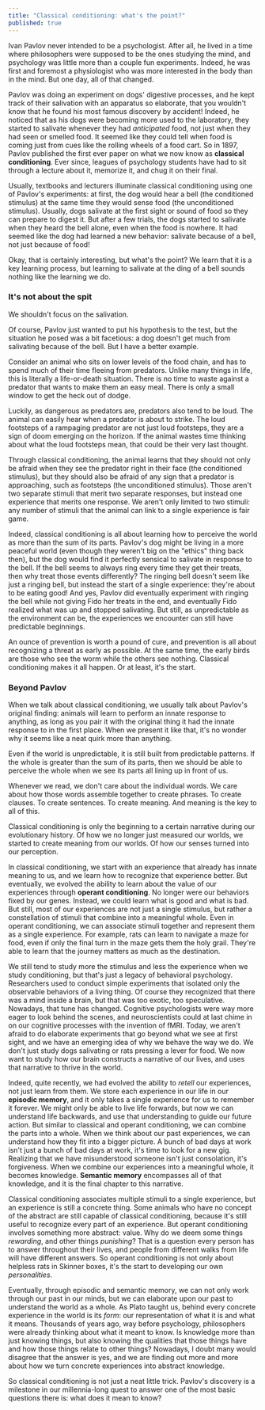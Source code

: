 ```yaml
---
title: "Classical conditioning: what's the point?"
published: true
---
```


Ivan Pavlov never intended to be a psychologist. After all, he lived in a time where philosophers were supposed to be the ones studying the mind, and psychology was little more than a couple fun experiments. Indeed, he was first and foremost a physiologist who was more interested in the body than in the mind. But one day, all of that changed.

Pavlov was doing an experiment on dogs' digestive processes, and he kept track of their salivation with an apparatus so elaborate, that you wouldn't know that he found his most famous discovery by accident! Indeed, he noticed that as his dogs were becoming more used to the laboratory, they started to salivate whenever they had *anticipated* food, not just when they had seen or smelled food. It seemed like they could tell when food is coming just from cues like the rolling wheels of a food cart. So in 1897, Pavlov published the first ever paper on what we now know as **classical conditioning**. Ever since, leagues of psychology students have had to sit through a lecture about it, memorize it, and chug it on their final.

Usually, textbooks and lecturers illuminate classical conditioning using one of Pavlov's experiments: at first, the dog would hear a bell (the conditioned stimulus) at the same time they would sense food (the unconditioned stimulus). Usually, dogs salivate at the first sight or sound of food so they can prepare to digest it. But after a few trials, the dogs started to salivate when they heard the bell alone, even when the food is nowhere. It had seemed like the dog had learned a new behavior: salivate because of a bell, not just because of food!

Okay, that is certainly interesting, but what's the point? We learn that it is a key learning process, but learning to salivate at the ding of a bell sounds nothing like the learning we do.

### It's not about the spit

We shouldn't focus on the salivation.

Of course, Pavlov just wanted to put his hypothesis to the test, but the situation he posed was a bit facetious: a dog doesn't get much from salivating because of the bell. But I have a better example.

Consider an animal who sits on lower levels of the food chain, and has to spend much of their time fleeing from predators. Unlike many things in life, this is literally a life-or-death situation. There is no time to waste against a predator that wants to make them an easy meal. There is only a small window to get the heck out of dodge.

Luckily, as dangerous as predators are, predators also tend to be loud. The animal can easily hear when a predator is about to strike. The loud footsteps of a rampaging predator are not just loud footsteps, they are a sign of doom emerging on the horizon. If the animal wastes time thinking about what the loud footsteps mean, that could be their very last thought.

Through classical conditioning, the animal learns that they should not only be afraid when they see the predator right in their face (the conditioned stimulus), but they should also be afraid of any sign that a predator is approaching, such as footsteps (the unconditioned stimulus). Those aren't two separate stimuli that merit two separate responses, but instead one experience that merits one response. We aren't only limited to two stimuli: any number of stimuli that the animal can link to a single experience is fair game.

Indeed, classical conditioning is all about learning how to perceive the world as more than the sum of its parts. Pavlov's dog might be living in a more peaceful world (even though they weren't big on the "ethics" thing back then), but the dog would find it perfectly sensical to salivate in response to the bell. If the bell seems to always ring every time they get their treats, then why treat those events differently? The ringing bell doesn't seem like just a ringing bell, but instead the start of a single experience: they're about to be eating good! And yes, Pavlov did eventually experiment with ringing the bell while not giving Fido her treats in the end, and eventually Fido realized what was up and stopped salivating. But still, as unpredictable as the environment can be, the experiences we encounter can still have predictable beginnings. 

An ounce of prevention is worth a pound of cure, and prevention is all about recognizing a threat as early as possible. At the same time, the early birds are those who see the worm while the others see nothing. Classical conditioning makes it all happen. Or at least, it's the start.

### Beyond Pavlov

When we talk about classical conditioning, we usually talk about Pavlov's original finding: animals will learn to perform an innate response to anything, as long as you pair it with the original thing it had the innate response to in the first place. When we present it like that, it's no wonder why it seems like a neat quirk more than anything.

Even if the world is unpredictable, it is still built from predictable patterns. If the whole is greater than the sum of its parts, then we should be able to perceive the whole when we see its parts all lining up in front of us.

Whenever we read, we don't care about the individual words. We care about how those words assemble together to create phrases. To create clauses. To create sentences. To create meaning. And meaning is the key to all of this.

Classical conditioning is only the beginning to a certain narrative during our evolutionary history. Of how we no longer just measured our worlds, we started to create meaning from our worlds. Of how our senses turned into our perception.

In classical conditioning, we start with an experience that already has innate meaning to us, and we learn how to recognize that experience better. But eventually, we evolved the ability to learn about the value of our experiences through **operant conditioning**. No longer were our behaviors fixed by our genes. Instead, we could learn what is good and what is bad. But still, most of our experiences are not just a single stimulus, but rather a constellation of stimuli that combine into a meaningful whole. Even in operant conditioning, we can associate stimuli together and represent them as a single experience. For example, rats can learn to navigate a maze for food, even if only the final turn in the maze gets them the holy grail. They're able to learn that the journey matters as much as the destination.

We still tend to study more the stimulus and less the experience when we study conditioning, but that's just a legacy of behavioral psychology. Researchers used to conduct simple experiments that isolated only the observable behaviors of a living thing. Of course they recognized that there was a mind inside a brain, but that was too exotic, too speculative. Nowadays, that tune has changed. Cognitive psychologists were way more eager to look behind the scenes, and neuroscientists could at last chime in on our cognitive processes with the invention of fMRI. Today, we aren't afraid to do elaborate experiments that go beyond what we see at first sight, and we have an emerging idea of why we behave the way we do. We don't just study dogs salivating or rats pressing a lever for food. We now want to study how our brain constructs a narrative of our lives, and uses that narrative to thrive in the world.

Indeed, quite recently, we had evolved the ability to *retell* our experiences, not just learn from them. We store each experience in our life in our **episodic memory**, and it only takes a single experience for us to remember it forever. We might only be able to live life forwards, but now we can understand life backwards, and use that understanding to guide our future action. But similar to classical and operant conditioning, we can combine the parts into a whole. When we think about our past experiences, we can understand how they fit into a bigger picture. A bunch of bad days at work isn't just a bunch of bad days at work, it's time to look for a new gig. Realizing that we have misunderstood someone isn't just consolation, it's forgiveness. When we combine our experiences into a meaningful whole, it becomes knowledge. **Semantic memory** encompasses all of that knowledge, and it is the final chapter to this narrative.

Classical conditioning associates multiple stimuli to a single experience, but an experience is still a concrete thing. Some animals who have no concept of the abstract are still capable of classical conditioning, because it's still useful to recognize every part of an experience. But operant conditioning involves something more abstract: value. Why do we deem some things *rewarding*, and other things *punishing*? That is a question every person has to answer throughout their lives, and people from different walks from life will have different answers. So operant conditioning is not only about helpless rats in Skinner boxes, it's the start to developing our own *personalities*.

Eventually, through episodic and semantic memory, we can not only work through our past in our minds, but we can elaborate upon our past to understand the world as a whole. As Plato taught us, behind every concrete experience in the world is its *form*: our representation of what it is and what it means. Thousands of years ago, way before psychology, philosophers were already thinking about what it meant to know. Is knowledge more than just knowing things, but also knowing the qualities that those things have and how those things relate to other things? Nowadays, I doubt many would disagree that the answer is yes, and we are finding out more and more about how we turn concrete experiences into abstract knowledge.

So classical conditioning is not just a neat little trick. Pavlov's discovery is a milestone in our millennia-long quest to answer one of the most basic questions there is: what does it mean to know?
